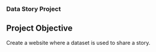 ### Data Story Project

## Project Objective
Create a website where a dataset is used to share a story.
